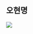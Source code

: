 <h2><b>오현명</b></h2>
<picture>
<source 
  srcset="https://github-readme-stats.vercel.app/api?username=Oh-linalan&show_icons=true&theme=dracula"
  media="(prefers-color-scheme: dark)"
/>
<img src="https://github-readme-stats.vercel.app/api?username=Oh-linalan&show_icons=true" />
</picture>
